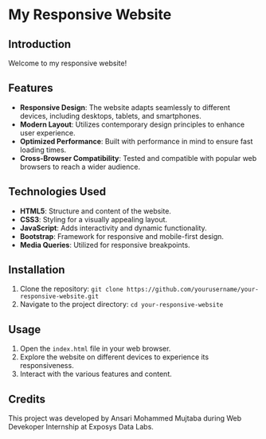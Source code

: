 # My Responsive Website

## Introduction
Welcome to my responsive website!

## Features
- **Responsive Design**: The website adapts seamlessly to different devices, including desktops, tablets, and smartphones.
- **Modern Layout**: Utilizes contemporary design principles to enhance user experience.
- **Optimized Performance**: Built with performance in mind to ensure fast loading times.
- **Cross-Browser Compatibility**: Tested and compatible with popular web browsers to reach a wider audience.

## Technologies Used
- **HTML5**: Structure and content of the website.
- **CSS3**: Styling for a visually appealing layout.
- **JavaScript**: Adds interactivity and dynamic functionality.
- **Bootstrap**: Framework for responsive and mobile-first design.
- **Media Queries**: Utilized for responsive breakpoints.

## Installation
1. Clone the repository: `git clone https://github.com/yourusername/your-responsive-website.git`
2. Navigate to the project directory: `cd your-responsive-website`

## Usage
1. Open the `index.html` file in your web browser.
2. Explore the website on different devices to experience its responsiveness.
3. Interact with the various features and content.

## Credits
This project was developed by Ansari Mohammed Mujtaba during Web Devekoper Internship at Exposys Data Labs.

